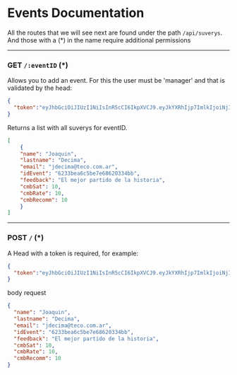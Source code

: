 # Events Documentation

All the routes that we will see next are found under the path `/api/suverys`. And those with a (*) in the name require additional permissions

---

### GET `/:eventID` (*)

Allows you to add an event. For this the user must be 'manager' and that is validated by the head:

```json
{
  "token":"eyJhbGciOiJIUzI1NiIsInR5cCI6IkpXVCJ9.eyJkYXRhIjp7ImlkIjoiNjIzMzhiYzE2ZDAxNzZmMThlYjZhMGQ2In0sImlhdCI6MTY0NzU0OTg5MiwiZXhwIjoxNjQ3NjM2MjkyfQ.lP6bguKIy7_w4SWneflIRH6FF9MrvEcRKVb8Waz5P2U"
}
```

Returns a list with all suverys for eventID. 

```json
[
    {
    "name": "Joaquin",
    "lastname": "Decima",
    "email": "jdecima@teco.com.ar",
    "idEvent": "6233bea6c5be7e68620334bb",
    "feedback": "El mejor partido de la historia",
    "cmbSat": 10,
    "cmbRate": 10,
    "cmbRecomm": 10
    } 
]
```

---

### POST `/` (*)

A Head with a token is required, for example:

```json
{
  "token":"eyJhbGciOiJIUzI1NiIsInR5cCI6IkpXVCJ9.eyJkYXRhIjp7ImlkIjoiNjIzMzhiYzE2ZDAxNzZmMThlYjZhMGQ2In0sImlhdCI6MTY0NzU0OTg5MiwiZXhwIjoxNjQ3NjM2MjkyfQ.lP6bguKIy7_w4SWneflIRH6FF9MrvEcRKVb8Waz5P2U"
}
```

body request

```json
{
  "name": "Joaquin",
  "lastname": "Decima",
  "email": "jdecima@teco.com.ar",
  "idEvent": "6233bea6c5be7e68620334bb",
  "feedback": "El mejor partido de la historia",
  "cmbSat": 10,
  "cmbRate": 10,
  "cmbRecomm": 10
}
```